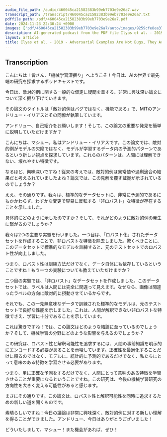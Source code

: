 ```yaml
---
audio_file_path: /audio/460045ca21582383b99eb7703e9e26a7.wav
transcript_path: /transcript/460045ca21582383b99eb7703e9e26a7.txt
pdffile_path: /pdf/460045ca21582383b99eb7703e9e26a7.pdf
date: 2024-11-23 22:30:24 +0900
images: ['pdf/460045ca21582383b99eb7703e9e26a7/auto/images/9259cfe8ea37e10988639757700e51da1c36eb31d935fe18dc2a15e1fcab08af.jpg', 'pdf/460045ca21582383b99eb7703e9e26a7/auto/images/3a52b77e5eb93358997a8c92b70c09367bf65434d6ef3a8a86f610e44606647f.jpg', 'pdf/460045ca21582383b99eb7703e9e26a7/auto/images/d314fe58a504fe97cc40d22bffb4e4df7bde8133e5aa8ed3e22b94bb0ea2963e.jpg', 'pdf/460045ca21582383b99eb7703e9e26a7/auto/images/a7f5b3be5a765d8ce2de0fe82aaa32b2388e6bbef313173dea77cc9321eebc65.jpg', 'pdf/460045ca21582383b99eb7703e9e26a7/auto/images/3cd60bfe5fb880e03add96e11359cbdf4e522bc5b8b6bc627c26704d2aa95298.jpg', 'pdf/460045ca21582383b99eb7703e9e26a7/auto/images/24bf485de10fc8440845158755c99e4d06d1de9296bb8e14ac6c0bf5a123ac7d.jpg', 'pdf/460045ca21582383b99eb7703e9e26a7/auto/images/1138e4b7239e3a728d70616a4505366f9e71ac4e20f06a4ca0d27774b42bddae.jpg', 'pdf/460045ca21582383b99eb7703e9e26a7/auto/images/334c4e5dd1dc837e31c6edc99bed68940c5406c9d8a0d94931a54f801958fad9.jpg', 'pdf/460045ca21582383b99eb7703e9e26a7/auto/images/d6548f2a82ec0824c9b98b5459ca226a62761f24841028a9233c18817d8cad00.jpg', 'pdf/460045ca21582383b99eb7703e9e26a7/auto/images/23405f6a42c3a5163e2217145a349cfd1d798388b0aa87e8fa5ac579be6d1f67.jpg', 'pdf/460045ca21582383b99eb7703e9e26a7/auto/images/1e7856e30d352a26563af95aef0644c46f8be9152515fdc721007677b23137d2.jpg', 'pdf/460045ca21582383b99eb7703e9e26a7/auto/images/b8adee76f6093fb9f723eea209fc99a3817be7847ce6839be715a4955fb1d623.jpg', 'pdf/460045ca21582383b99eb7703e9e26a7/auto/images/ff6f087e825a47070508055bd12aee8dec926fd9947c3c4162085416b9401458.jpg', 'pdf/460045ca21582383b99eb7703e9e26a7/auto/images/a7690b053e5796d243db00db3a956b64ff2b49de308aca8cd433ae18b02d63d5.jpg', 'pdf/460045ca21582383b99eb7703e9e26a7/auto/images/56e492ec79e8150341ef236038c0d71bdc868a45a691570739a9d09ba1eb97a5.jpg', 'pdf/460045ca21582383b99eb7703e9e26a7/auto/images/112dd1ca61b6aea52ecccf10d80833f93f365952c51b9adf4d30f20b60838d50.jpg', 'pdf/460045ca21582383b99eb7703e9e26a7/auto/images/a054a65af11a556bb38e8a0e5ddc420075c44428ba9bc0c4eea51c853618627f.jpg', 'pdf/460045ca21582383b99eb7703e9e26a7/auto/images/b7fef88d3ebefc166b601b7ffb980b8b037f4e40e97ce8e0c89871dfb021224c.jpg', 'pdf/460045ca21582383b99eb7703e9e26a7/auto/images/722da32389e9cd369d27bb967f35fcfcb89bd2452b35c877f5e9dffaad2033a9.jpg', 'pdf/460045ca21582383b99eb7703e9e26a7/auto/images/f1203559a2497b6eb12976f91c2b22841fda295816c7eb69bff2d4dce06071b1.jpg', 'pdf/460045ca21582383b99eb7703e9e26a7/auto/images/44f37e2ebf19802a6b3c0aef19ff9d007ab0959a9e79f43cac4b3d8e2f434e3c.jpg', 'pdf/460045ca21582383b99eb7703e9e26a7/auto/images/5eca642a095be32b387265d8485bd7e4205e1ef4483d0ec58f04ae3c3f04e11e.jpg', 'pdf/460045ca21582383b99eb7703e9e26a7/auto/images/69f690738c548ce82102b10037151519e4c9636db43614e124fd1395b06a6201.jpg']
description: AI-generated podcast from the PDF file Ilyas et al. - 2019 - Adversarial Examples Are Not Bugs, They Are Featur_JP
layout: article
title: Ilyas et al. - 2019 - Adversarial Examples Are Not Bugs, They Are Featur_JP / 460045ca21582383b99eb7703e9e26a7
---
```


## Transcription
こんにちは！皆さん、「機械学習深掘り」へようこそ！今日は、AIの世界で最先端の研究を探求するポッドキャストです。

今日は、敵対的例に関する一般的な仮定に疑問を呈する、非常に興味深い論文について深く掘り下げていきます。

その論文のタイトルは「敵対的例はバグではなく、機能である」で、MITのアンドリュー・イリアスとその同僚が執筆しています。

アンドリュー、自己紹介をお願いします！そして、この論文の重要な発見を簡単に説明していただけますか？

こんにちは、マシュー。私はアンドリュー・イリアスです。この論文では、敵対的例がモデルの欠陥ではなく、モデルが学習するデータ内の予測的パターンであるという新しい視点を探求しています。これらのパターンは、人間には理解できない、壊れやすい特徴です。

なるほど、興味深いですね！従来の考えでは、敵対的例は異常値や過剰適合の結果だと考えられていましたよね？論文では、この見解を覆す証拠が示されているのでしょうか？

ええ、その通りです。我々は、標準的なデータセットに、非常に予測的であるにもかかわらず、わずかな変更で容易に反転する「非ロバスト」な特徴が存在することを示しました。

具体的にどのように示したのですか？そして、それがどのように敵対的例の発生に繋がるのでしょうか？

我々は2つの主要な実験を行いました。一つ目は、「ロバスト化」されたデータセットを作成することで、非ロバストな特徴を除去しました。驚くべきことに、このデータセットで標準的なモデルを訓練すると、元のテストセットでのロバスト性が向上しました。

つまり、ロバスト性は訓練方法だけでなく、データ自体にも依存しているということですね！もう一つの実験についても教えていただけますか？

二つ目の実験では、「非ロバスト」なデータセットを作成しました。このデータセットでは、ラベルは人間には完全に間違って見えます。なぜなら、画像は間違ったラベルの方向に敵対的に摂動させているからです。

それでも、この一見無意味なデータで訓練された標準的なモデルは、元のテストセットで良好な性能を示しました。これは、人間が解釈できない非ロバストな特徴でさえ、学習に十分であることを示しています。

これは驚きですね！では、この論文はどのような結論に至っているのでしょうか？そして、機械学習の分野にどのような影響を与えるのでしょうか？

この研究は、ロバスト性と解釈可能性を追求するには、人間の事前知識を明示的にエンコードする必要があることを示唆しています。正確性を最適化することだけに頼るのではなく、モデルに、統計的に予測的であるだけでなく、私たちにとって意味のある特徴を学習させる必要があります。

つまり、単に正確な予測をするだけでなく、人間にとって意味のある特徴を学習させることが重要になるということですね。この研究は、今後の機械学習研究の方向性を大きく変える可能性があると感じます。

まさにその通りです。この論文は、ロバスト性と解釈可能性を同時に追求するための新しい道を開くものです。

素晴らしいですね！今日の議論は非常に興味深く、敵対的例に対する新しい理解を得ることができました。アンドリュー、今日はありがとうございました！

どういたしまして、マシュー！また機会があれば、ぜひ！





